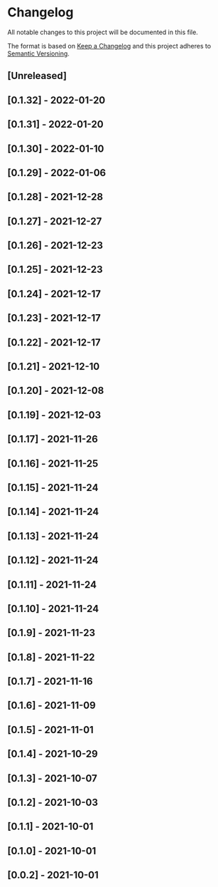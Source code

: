 # Changelog

All notable changes to this project will be documented in this file.

The format is based on [Keep a Changelog](http://keepachangelog.com/en/1.0.0/)
and this project adheres to [Semantic Versioning](http://semver.org/spec/v2.0.0.html).

## [Unreleased]

## [0.1.32] - 2022-01-20

## [0.1.31] - 2022-01-20

## [0.1.30] - 2022-01-10

## [0.1.29] - 2022-01-06

## [0.1.28] - 2021-12-28

## [0.1.27] - 2021-12-27

## [0.1.26] - 2021-12-23

## [0.1.25] - 2021-12-23

## [0.1.24] - 2021-12-17

## [0.1.23] - 2021-12-17

## [0.1.22] - 2021-12-17

## [0.1.21] - 2021-12-10

## [0.1.20] - 2021-12-08

## [0.1.19] - 2021-12-03

## [0.1.17] - 2021-11-26

## [0.1.16] - 2021-11-25

## [0.1.15] - 2021-11-24

## [0.1.14] - 2021-11-24

## [0.1.13] - 2021-11-24

## [0.1.12] - 2021-11-24

## [0.1.11] - 2021-11-24

## [0.1.10] - 2021-11-24

## [0.1.9] - 2021-11-23

## [0.1.8] - 2021-11-22

## [0.1.7] - 2021-11-16

## [0.1.6] - 2021-11-09

## [0.1.5] - 2021-11-01

## [0.1.4] - 2021-10-29

## [0.1.3] - 2021-10-07

## [0.1.2] - 2021-10-03

## [0.1.1] - 2021-10-01

## [0.1.0] - 2021-10-01

## [0.0.2] - 2021-10-01

